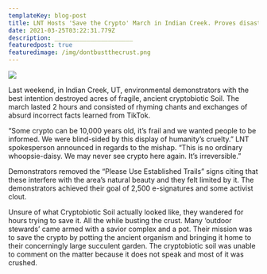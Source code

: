 ```yaml
---
templateKey: blog-post
title: LNT Hosts 'Save the Crypto' March in Indian Creek. Proves disastrous.
date: 2021-03-25T03:22:31.779Z
description: ______________________
featuredpost: true
featuredimage: /img/dontbustthecrust.png
---
```

![](/img/dontbustthecrust.png)

Last weekend, in Indian Creek, UT, environmental demonstrators with the best intention destroyed acres of fragile, ancient cryptobiotic Soil. The march lasted 2 hours and consisted of rhyming chants and exchanges of absurd incorrect facts learned from TikTok. 



“Some crypto can be 10,000 years old, it’s frail and we wanted people to be informed. We were blind-sided by this display of humanity’s cruelty.” LNT spokesperson announced in regards to the mishap. “This is no ordinary whoopsie-daisy. We may never see crypto here again. It’s irreversible.”



Demonstrators removed the “Please Use Established Trails” signs citing that these interfere with the area’s natural beauty and they felt limited by it. The demonstrators achieved their goal of 2,500 e-signatures and some activist clout. 



Unsure of what Cryptobiotic Soil actually looked like, they wandered for hours trying to save it. All the while busting the crust. Many ‘outdoor stewards’ came armed with a savior complex and a pot. Their mission was to save the crypto by potting the ancient organism and bringing it home to their concerningly large succulent garden. The cryptobiotic soil was unable to comment on the matter because it does not speak and most of it was crushed.